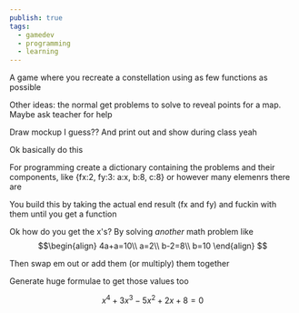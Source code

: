 ```yaml
---
publish: true
tags:
  - gamedev
  - programming
  - learning
---
```

A game where you recreate a constellation using as few functions as possible 

Other ideas: the normal get problems to solve to reveal points for a map. Maybe ask teacher for help

Draw mockup I guess?? And print out and show during class yeah

Ok basically do this

For programming create a dictionary containing the problems and their components, like {fx:2, fy:3: a:x, b:8, c:8} or however many elemenrs there are 

You build this by taking the actual end result (fx and fy) and fuckin with them until you get a function

Ok how do you get the x's? By solving *another* math problem like 
$$\begin{align}
4a+a=10\\
a=2\\
b-2=8\\
b=10
\end{align}
$$

Then swap em out or add them (or multiply) them together

Generate huge formulae to get those values too

$$
x^4+3x^3-5x^2+2x+8=0
$$

